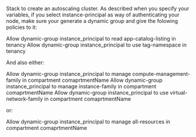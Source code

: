 Stack to create an autoscaling cluster. 
As described when you specify your variables, if you select instance-principal as way of authenticating your node, make sure your generate a dynamic group and give the folowing policies to it: 

Allow dynamic-group instance_principal to read app-catalog-listing in tenancy
Allow dynamic-group instance_principal to use tag-namespace in tenancy

And also either:

Allow dynamic-group instance_principal to manage compute-management-family in compartment comaprtmentName
Allow dynamic-group instance_principal to manage instance-family in compartment comaprtmentName
Allow dynamic-group instance_principal to use virtual-network-family in compartment comaprtmentName

or:

Allow dynamic-group instance_principal to manage all-resources in compartment comaprtmentName